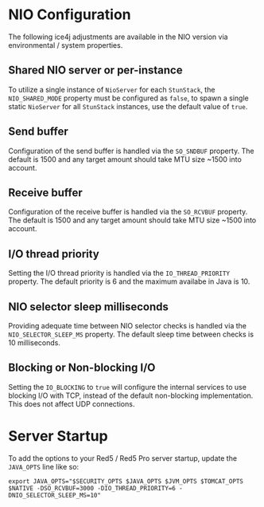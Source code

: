# NIO Configuration
The following ice4j adjustments are available in the NIO version via environmental / system properties.

## Shared NIO server or per-instance
To utilize a single instance of `NioServer` for each `StunStack`, the `NIO_SHARED_MODE` property must be configured as `false`, to spawn a single static `NioServer` for all `StunStack` instances, use the default value of `true`.

## Send buffer
Configuration of the send buffer is handled via the `SO_SNDBUF` property. The default is 1500 and any target amount should take MTU size ~1500 into account.

## Receive buffer
Configuration of the receive buffer is handled via the `SO_RCVBUF` property. The default is 1500 and any target amount should take MTU size ~1500 into account.

## I/O thread priority
Setting the I/O thread priority is handled via the `IO_THREAD_PRIORITY` property. The default priority is 6 and the maximum availabe in Java is 10.

## NIO selector sleep milliseconds
Providing adequate time between NIO selector checks is handled via the `NIO_SELECTOR_SLEEP_MS` property. The default sleep time between checks is 10 milliseconds.

## Blocking or Non-blocking I/O
Setting the `IO_BLOCKING` to `true` will configure the internal services to use blocking I/O with TCP, instead of the default non-blocking implementation. This does not affect UDP connections.

# Server Startup
To add the options to your Red5 / Red5 Pro server startup, update the `JAVA_OPTS` line like so:
```
export JAVA_OPTS="$SECURITY_OPTS $JAVA_OPTS $JVM_OPTS $TOMCAT_OPTS $NATIVE -DSO_RCVBUF=3000 -DIO_THREAD_PRIORITY=6 -DNIO_SELECTOR_SLEEP_MS=10"
```
